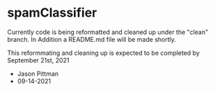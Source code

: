 # spamClassifier

Currently code is being reformatted and cleaned up under the "clean" branch. 
In Addition a README.md file will be made shortly.

This reformmating and cleaning up is expected to be completed by September 21st, 2021

- Jason Pittman 
- 09-14-2021
